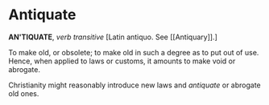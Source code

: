# Antiquate

**AN'TIQUATE**, _verb transitive_ \[Latin antiquo. See [[Antiquary]].\]

To make old, or obsolete; to make old in such a degree as to put out of use. Hence, when applied to laws or customs, it amounts to make void or abrogate.

Christianity might reasonably introduce new laws and _antiquate_ or abrogate old ones.